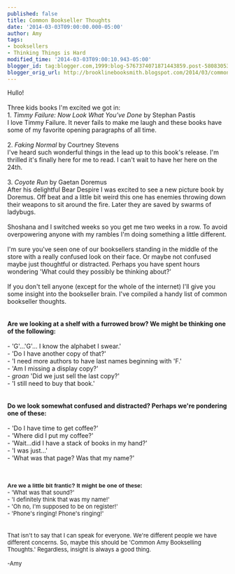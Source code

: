 ```yaml
---
published: false
title: Common Bookseller Thoughts
date: '2014-03-03T09:00:00.000-05:00'
author: Amy
tags:
- booksellers
- Thinking Things is Hard
modified_time: '2014-03-03T09:00:10.943-05:00'
blogger_id: tag:blogger.com,1999:blog-5767374071871443859.post-5808305363785184147
blogger_orig_url: http://brooklinebooksmith.blogspot.com/2014/03/common-bookseller-thoughts.html
---
```


Hullo! <br /><br />Three kids books I'm excited we got in:<br />1. <em>Timmy Failure: Now Look What You've Done</em> by Stephan Pastis<br />I love Timmy Failure. It never fails to make me laugh and these books have some of my favorite opening paragraphs of all time.<br /><br />2. <em>Faking Normal</em> by Courtney Stevens<br />I've heard such wonderful things in the lead up to this book's release. I'm thrilled it's finally here for me to read. I can't wait to have her here on the 24th.<br /><br />3. <em>Coyote Run</em> by Gaetan Doremus <br />After his delightful Bear Despire I was excited to see a new picture book by Doremus. Off beat and a little bit weird this one has enemies throwing down their weapons to sit around the fire. Later they are saved by swarms of ladybugs. <br /><br />Shoshana and I switched weeks so you get me two weeks in a row. To avoid overpowering anyone with my rambles I'm doing something a little different. <br /><br />I'm sure you've seen one of our booksellers standing in the middle of the store with a really confused look on their face. Or maybe not confused maybe just thoughtful or distracted. Perhaps you have spent hours wondering 'What could they possibly be thinking about?'<br /><br />If you don't tell anyone (except for the whole of the internet) I'll give you some insight into the bookseller brain. I've compiled a handy list of common bookseller thoughts. <br /><br /><br /><b>Are we looking at a shelf with a furrowed brow? We might be thinking one of the following:</b><br /><br />- 'G'...'G'... I know the alphabet I swear.'<br />- 'Do I have another copy of that?'<br />- 'I need more authors to have last names beginning with 'F.'<br />- 'Am I missing a display copy?'<br />- *groan* 'Did we just sell the last copy?'<br />- 'I still need to buy that book.'<br /><br /><br /><b>Do we look somewhat confused and distracted? Perhaps we're pondering one of these:</b><br /><br />- 'Do I have time to get coffee?'<br />- 'Where did I put my coffee?'<br />- 'Wait...did I have a stack of books in my hand?'<br />- 'I was just...'<br />- 'What was that page? Was that my name?'<br /><span style="font-family: Tahoma, Geneva, sans-serif; font-size: 10pt;"></span><br /><span style="font-family: Tahoma, Geneva, sans-serif; font-size: 10pt;"><br /><br /><b>A<span style="font-size: small;">re we a little bit frantic? It might be one of these:</span></b></span><br /><span style="font-size: small;"><span style="font-family: inherit;">- 'What was that sound?'</span></span><br /><span style="font-size: small;"><span style="font-family: inherit;">- 'I definitely think that was my name!'</span></span><br /><span style="font-size: small;"><span style="font-family: inherit;">- 'Oh no, I'm supposed to be on register!'</span></span><br /><span style="font-size: small;"><span style="font-family: inherit;">- 'Phone's ringing! Phone's ringing!'</span></span><br /><br /><br /><span style="font-size: small;"><span style="font-family: inherit;">That isn't to say that I can speak for everyone. We're different people we have different concerns. So, maybe this should be 'Common Amy Bookselling Thoughts.' Regardless, insight is always a good thing. <br /><br />-Amy</span></span><br /><span style="font-family: Tahoma, Geneva, sans-serif; font-size: 10pt;"></span><br />